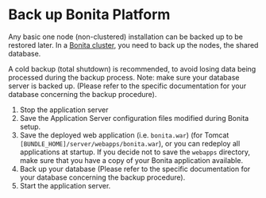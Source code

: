 # Back up Bonita Platform

Any basic one node (non-clustered) installation can be backed up to be restored later. 
In a [Bonita cluster](overview-of-bonita-bpm-in-a-cluster.md), you need to back up the nodes, the shared database.

A cold backup (total shutdown) is recommended, to avoid losing data being processed during the backup process. Note: make sure your database server is backed up. 
(Please refer to the specific documentation for your database concerning the backup procedure).

1. Stop the application server
2. Save the Application Server configuration files modified during Bonita setup.
3. Save the deployed web application (i.e. `bonita.war`) (for Tomcat `[BUNDLE_HOME]/server/webapps/bonita.war`), or you can redeploy all applications at startup. 
If you decide not to save the `webapps` directory, make sure that you have a copy of your Bonita application available.
4. Back up your database (Please refer to the specific documentation for your database concerning the backup procedure).
5. Start the application server.
